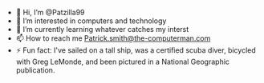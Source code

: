 - 👋 Hi, I’m @Patzilla99
- 👀 I’m interested in computers and technology
- 🌱 I’m currently learning whatever catches my interst
- 📫 How to reach me Patrick.smith@the-computerman.com
- ⚡ Fun fact: I've sailed on a tall ship, was a certified scuba diver, bicycled with Greg LeMonde, and been pictured in a National Geographic publication.

<!---
Patzilla99/Patzilla99 is a ✨ special ✨ repository because its `README.md` (this file) appears on your GitHub profile.
You can click the Preview link to take a look at your changes.
--->
